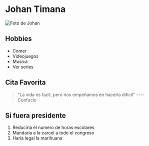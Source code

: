 # Johan Timana

![Foto de Johan](https://www.google.com/url?sa=i&source=images&cd=&ved=2ahUKEwjSt8Wq8K_lAhVCjlkKHdoaAjAQjRx6BAgBEAQ&url=https%3A%2F%2Fcomputerhoy.com%2Freportajes%2Ftecnologia%2F25-mejores-fotos-perfil-whatsapp-291949&psig=AOvVaw1xRaJO2C4L6hlXfPWhcIFZ&ust=1571834049026033 "Titulo de Johan")

## Hobbies

* Comer
* Videojuegos
* Musica
* Ver series

## Cita Favorita

> "La vida es facil, pero nos empeñamos en hacerla dificil"
---- Confucio

## Si fuera presidente

1. Reduciria el numero de horas escolares
2. Mandaria a la carcel a todo el congreso
3. Haria legal la marihuana